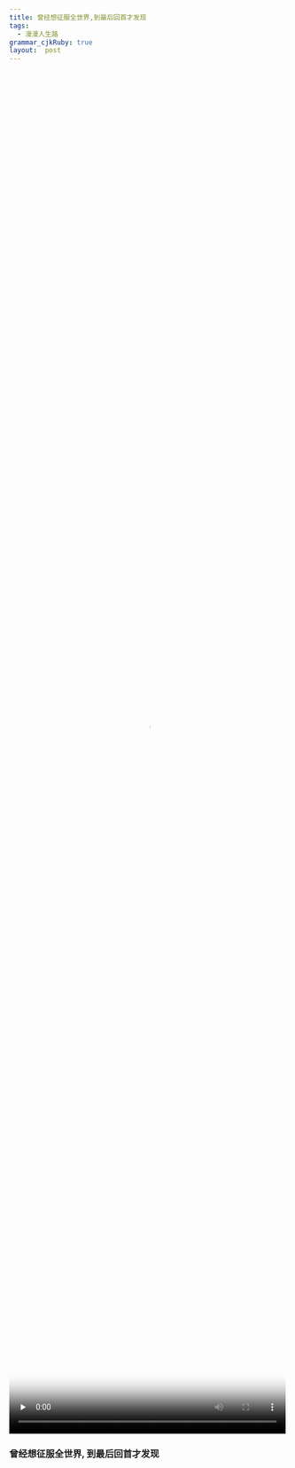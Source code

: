 ```yaml
---
title: 曾经想征服全世界,到最后回首才发现
tags:
  - 漫漫人生路
grammar_cjkRuby: true
layout:  post
---
```


<video id="video" controls="" width="99%" height="63%" preload="none" poster="http://onu8hdryi.bkt.clouddn.com/nn.jpg">
		<source id="mp4" src="http://onu8hdryi.bkt.clouddn.com/%E9%82%A3%E4%BA%9B%E5%B9%B4.flv" type="video/mp4">
		<p>Your user agent does not support the HTML5 Video element.</p>
</video>


### 曾经想征服全世界, 到最后回首才发现
